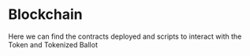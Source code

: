 # Blockchain

Here we can find the contracts deployed and scripts to interact with the Token and Tokenized Ballot